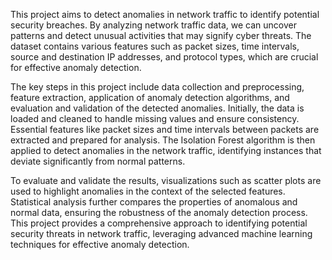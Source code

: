 This project aims to detect anomalies in network traffic to identify potential security breaches. 
By analyzing network traffic data, we can uncover patterns and detect unusual activities that may signify cyber threats. 
The dataset contains various features such as packet sizes, time intervals, source and destination IP addresses, and protocol types,
which are crucial for effective anomaly detection.

The key steps in this project include data collection and preprocessing, feature extraction, 
application of anomaly detection algorithms, and evaluation and validation of the detected anomalies. Initially, 
the data is loaded and cleaned to handle missing values and ensure consistency.
Essential features like packet sizes and time intervals between packets are extracted and prepared for analysis. 
The Isolation Forest algorithm is then applied to detect anomalies in the network traffic, 
identifying instances that deviate significantly from normal patterns.

To evaluate and validate the results, visualizations such as scatter plots are used to highlight anomalies in the context of the selected features. 
Statistical analysis further compares the properties of anomalous and normal data, ensuring the robustness of the anomaly detection process. 
This project provides a comprehensive approach to identifying potential security threats in network traffic,
leveraging advanced machine learning techniques for effective anomaly detection.
